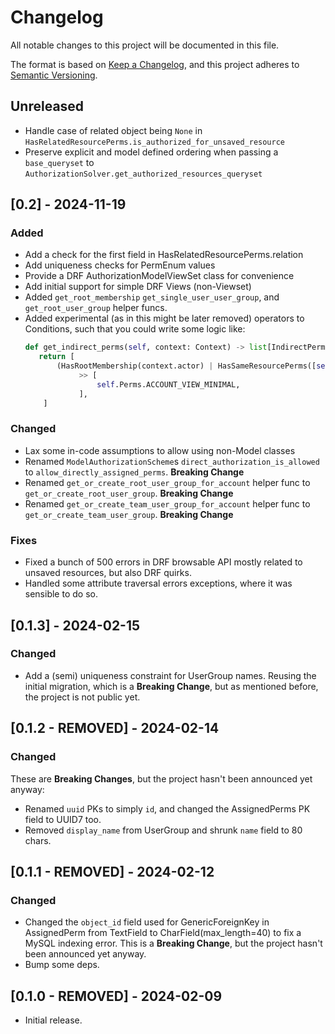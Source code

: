# Changelog

All notable changes to this project will be documented in this file.

The format is based on [Keep a Changelog](https://keepachangelog.com/en/1.0.0/),
and this project adheres to [Semantic Versioning](https://semver.org/spec/v2.0.0.html).

## Unreleased
- Handle case of related object being `None` in `HasRelatedResourcePerms.is_authorized_for_unsaved_resource`
- Preserve explicit and model defined ordering when passing a `base_queryset` to `AuthorizationSolver.get_authorized_resources_queryset`


## [0.2] - 2024-11-19
### Added
- Add a check for the first field in HasRelatedResourcePerms.relation
- Add uniqueness checks for PermEnum values
- Provide a DRF AuthorizationModelViewSet class for convenience
- Add initial support for simple DRF Views (non-Viewset)
- Added `get_root_membership` `get_single_user_user_group`, and `get_root_user_group` helper funcs.
- Added experimental (as in this might be later removed) operators to Conditions, such that you could write some logic like:
    ```python
    def get_indirect_perms(self, context: Context) -> list[IndirectPerms]:
       return [
           (HasRootMembership(context.actor) | HasSameResourcePerms([self.Roles.OWNER]))
                >> [
                    self.Perms.ACCOUNT_VIEW_MINIMAL,
                ],
        ]
    ```

### Changed
- Lax some in-code assumptions to allow using non-Model classes
- Renamed `ModelAuthorizationScheme`s `direct_authorization_is_allowed` to `allow_directly_assigned_perms`. **Breaking Change**
- Renamed `get_or_create_root_user_group_for_account` helper func to `get_or_create_root_user_group`. **Breaking Change**
- Renamed `get_or_create_team_user_group_for_account` helper func to `get_or_create_team_user_group`. **Breaking Change**

### Fixes
- Fixed a bunch of 500 errors in DRF browsable API mostly related to unsaved resources, but also DRF quirks.
- Handled some attribute traversal errors exceptions, where it was sensible to do so.


## [0.1.3] - 2024-02-15
### Changed
- Add a (semi) uniqueness constraint for UserGroup names. Reusing the initial migration, which is a **Breaking Change**, but as mentioned before, the project is not public yet.


## [0.1.2 - REMOVED] - 2024-02-14
### Changed
These are **Breaking Changes**, but the project hasn't been announced yet anyway:
- Renamed `uuid` PKs to simply `id`, and changed the AssignedPerms PK field to UUID7 too.
- Removed `display_name` from UserGroup and shrunk `name` field to 80 chars.


## [0.1.1 - REMOVED] - 2024-02-12
### Changed
- Changed the `object_id` field used for GenericForeignKey in AssignedPerm from TextField to CharField(max_length=40) to fix a MySQL indexing error. This is a **Breaking Change**, but the project hasn't been announced yet anyway.
- Bump some deps.


## [0.1.0 - REMOVED] - 2024-02-09
- Initial release.
